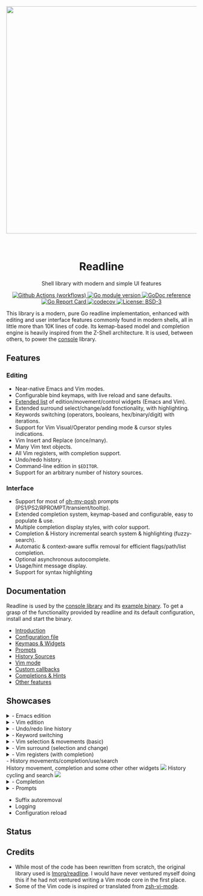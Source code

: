 
<div align="center">
  <a href="https://github.com/reeflective/readline">
    <img alt="" src="" width="600">
  </a>

  <br> <h1> Readline </h1>
  <p>  Shell library with modern and simple UI features </p>
</div>


<!-- Badges -->
<p align="center">
  <a href="https://github.com/reeflective/readline/actions/workflows/go.yml">
    <img src="https://github.com/reeflective/readline/actions/workflows/go.yml/badge.svg?branch=master"
      alt="Github Actions (workflows)" />
  </a>

  <a href="https://github.com/reeflective/readline">
    <img src="https://img.shields.io/github/go-mod/go-version/reeflective/readline.svg"
      alt="Go module version" />
  </a>

  <a href="https://pkg.go.dev/github.com/reeflective/readline">
    <img src="https://img.shields.io/badge/godoc-reference-blue.svg"
      alt="GoDoc reference" />
  </a>

  <a href="https://goreportcard.com/report/github.com/reeflective/readline">
    <img src="https://goreportcard.com/badge/github.com/reeflective/readline"
      alt="Go Report Card" />
  </a>

  <a href="https://codecov.io/gh/reeflective/readline">
    <img src="https://codecov.io/gh/reeflective/readline/branch/main/graph/badge.svg"
      alt="codecov" />
  </a>

  <a href="https://opensource.org/licenses/BSD-3-Clause">
    <img src="https://img.shields.io/badge/License-BSD_3--Clause-blue.svg"
      alt="License: BSD-3" />
  </a>
</p>

This library is a modern, pure Go readline implementation, enhanced with editing and user 
interface features commonly found in modern shells, all in little more than 10K lines of code.
Its kemap-based model and completion engine is heavily inspired from the Z-Shell architecture.
It is used, between others, to power the [console](https://github.com/reeflective/console) library.


## Features

### Editing
- Near-native Emacs and Vim modes.
- Configurable bind keymaps, with live reload and sane defaults.
- [Extended list](https://github.com/reeflective/readline/wiki/Keymaps-&-Widgets) of edition/movement/control widgets (Emacs and Vim).
- Extended surround select/change/add fonctionality, with highlighting.
- Keywords switching (operators, booleans, hex/binary/digit) with iterations.
- Support for Vim Visual/Operator pending mode & cursor styles indications.
- Vim Insert and Replace (once/many).
- Many Vim text objects.
- All Vim registers, with completion support.
- Undo/redo history.
- Command-line edition in `$EDITOR`.
- Support for an arbitrary number of history sources.

### Interface
- Support for most of [oh-my-posh](https://github.com/JanDeDobbeleer/oh-my-posh) prompts (PS1/PS2/RPROMPT/transient/tooltip).
- Extended completion system, keymap-based and configurable, easy to populate & use.
- Multiple completion display styles, with color support.
- Completion & History incremental search system & highlighting (fuzzy-search).
- Automatic & context-aware suffix removal for efficient flags/path/list completion.
- Optional asynchronous autocomplete.
- Usage/hint message display.
- Support for syntax highlighting


## Documentation

Readline is used by the [console library](https://github.com/reeflective/console) and its [example binary](https://github.com/reeflective/console/tree/main/example). To get a grasp of the 
functionality provided by readline and its default configuration, install and start the binary.

* [Introduction](https://github.com/reeflective/readline/wiki/Introduction-&-Features)
* [Configuration file](https://github.com/reeflective/readline/wiki/Configuration-File)
* [Keymaps & Widgets](https://github.com/reeflective/readline/wiki/Keymaps-&-Widgets)
* [Prompts](https://github.com/reeflective/readline/wiki/Prompts)
* [History Sources](https://github.com/reeflective/readline/wiki/History-Sources)
* [Vim mode](https://github.com/reeflective/readline/wiki/Vim-Mode)
* [Custom callbacks](https://github.com/reeflective/readline/wiki/Custom-Callbacks)
* [Completions & Hints](https://github.com/reeflective/readline/wiki/Completions-&-Hints)
* [Other features](https://github.com/reeflective/readline/wiki/Other-Features)


## Showcases

<details>
  <summary>- Emacs edition</summary>
(This extract is quite a pity, because its author is not using Emacs and does not know many of its shortcuts)
<img src="https://github.com/reeflective/readline/blob/assets/emacs.gif"/>
</details>
<details>
  <summary>- Vim edition</summary>
<img src="https://github.com/reeflective/readline/blob/assets/vim.gif"/>
</details>
<details>
  <summary>- Undo/redo line history </summary>
<img src="https://github.com/reeflective/readline/blob/assets/undo.gif"/>
</details>
<details>
  <summary>- Keyword switching </summary>
<img src="https://github.com/reeflective/readline/blob/assets/switch-keywords.gif"/>
</details>
<details>
  <summary>- Vim selection & movements (basic) </summary>
<img src="https://github.com/reeflective/readline/blob/assets/vim-selection.gif"/>
</details>
<details>
  <summary>- Vim surround (selection and change) </summary>
Basic surround selection changes/adds
<img src="https://github.com/reeflective/readline/blob/assets/vim-surround.gif"/>
Surround and change in shellwords, matching brackets, etc.
<img src="https://github.com/reeflective/readline/blob/assets/vim-surround-2.gif"/>
</details>
<details>
  <summary>- Vim registers (with completion) </summary>
<img src="https://github.com/reeflective/readline/blob/assets/vim-registers.gif"/>
</details>
</details>
  <summary>- History movements/completion/use/search </summary>
History movement, completion and some other other widgets
<img src="https://github.com/reeflective/readline/blob/assets/history.gif"/>
History cycling and search
<img src="https://github.com/reeflective/readline/blob/assets/history-search.gif"/>
</details>
<details>
  <summary>- Completion </summary>
Classic mode & incremental search mode
<img src="https://github.com/reeflective/readline/blob/assets/completion.gif"/>
Smart terminal estate management
<img src="https://github.com/reeflective/readline/blob/assets/completion-size.gif"/>
</details>
<details>
  <summary>- Prompts </summary>
<img src="https://github.com/reeflective/readline/blob/assets/prompts.gif"/>
</details>

- Suffix autoremoval
- Logging
- Configuration reload


## Status


## Credits

- While most of the code has been rewritten from scratch, the original library used 
  is [lmorg/readline](https://github.com/lmorg/readline). I would have never ventured myself doing this if he had not 
  ventured writing a Vim mode core in the first place. 
- Some of the Vim code is inspired or translated from [zsh-vi-mode](https://github.com/jeffreytse/zsh-vi-mode).
